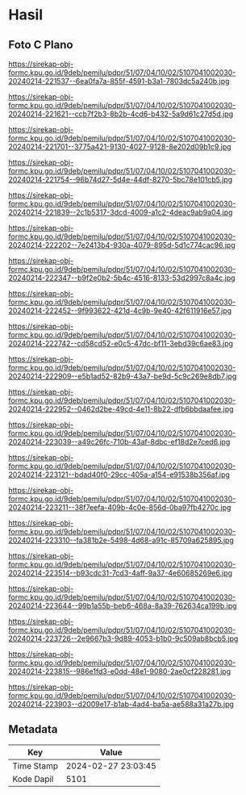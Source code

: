 # Hasil

## Foto C Plano

https://sirekap-obj-formc.kpu.go.id/9deb/pemilu/pdpr/51/07/04/10/02/5107041002030-20240214-221537--6ea0fa7a-855f-4591-b3a1-7803dc5a240b.jpg

https://sirekap-obj-formc.kpu.go.id/9deb/pemilu/pdpr/51/07/04/10/02/5107041002030-20240214-221621--ccb7f2b3-8b2b-4cd6-b432-5a9d61c27d5d.jpg

https://sirekap-obj-formc.kpu.go.id/9deb/pemilu/pdpr/51/07/04/10/02/5107041002030-20240214-221701--3775a421-9130-4027-9128-8e202d09b1c9.jpg

https://sirekap-obj-formc.kpu.go.id/9deb/pemilu/pdpr/51/07/04/10/02/5107041002030-20240214-221754--96b74d27-5d4e-44df-8270-5bc78e101cb5.jpg

https://sirekap-obj-formc.kpu.go.id/9deb/pemilu/pdpr/51/07/04/10/02/5107041002030-20240214-221839--2c1b5317-3dcd-4009-a1c2-4deac9ab9a04.jpg

https://sirekap-obj-formc.kpu.go.id/9deb/pemilu/pdpr/51/07/04/10/02/5107041002030-20240214-222202--7e2413b4-930a-4079-895d-5d1c774cac96.jpg

https://sirekap-obj-formc.kpu.go.id/9deb/pemilu/pdpr/51/07/04/10/02/5107041002030-20240214-222347--b9f2e0b2-5b4c-4516-8133-53d2997c8a4c.jpg

https://sirekap-obj-formc.kpu.go.id/9deb/pemilu/pdpr/51/07/04/10/02/5107041002030-20240214-222452--9f993622-421d-4c9b-9e40-42f611916e57.jpg

https://sirekap-obj-formc.kpu.go.id/9deb/pemilu/pdpr/51/07/04/10/02/5107041002030-20240214-222742--cd58cd52-e0c5-47dc-bf11-3ebd39c6ae83.jpg

https://sirekap-obj-formc.kpu.go.id/9deb/pemilu/pdpr/51/07/04/10/02/5107041002030-20240214-222909--e5b1ad52-82b9-43a7-be9d-5c9c269e8db7.jpg

https://sirekap-obj-formc.kpu.go.id/9deb/pemilu/pdpr/51/07/04/10/02/5107041002030-20240214-222952--0462d2be-49cd-4e11-8b22-dfb6bbdaafee.jpg

https://sirekap-obj-formc.kpu.go.id/9deb/pemilu/pdpr/51/07/04/10/02/5107041002030-20240214-223039--a49c26fc-710b-43af-8dbc-ef18d2e7ced6.jpg

https://sirekap-obj-formc.kpu.go.id/9deb/pemilu/pdpr/51/07/04/10/02/5107041002030-20240214-223121--bdad40f0-29cc-405a-a154-e91538b356af.jpg

https://sirekap-obj-formc.kpu.go.id/9deb/pemilu/pdpr/51/07/04/10/02/5107041002030-20240214-223211--38f7eefa-409b-4c0e-856d-0ba97fb4270c.jpg

https://sirekap-obj-formc.kpu.go.id/9deb/pemilu/pdpr/51/07/04/10/02/5107041002030-20240214-223310--fa381b2e-5498-4d68-a91c-85709a625895.jpg

https://sirekap-obj-formc.kpu.go.id/9deb/pemilu/pdpr/51/07/04/10/02/5107041002030-20240214-223514--b93cdc31-7cd3-4aff-9a37-4e60685269e6.jpg

https://sirekap-obj-formc.kpu.go.id/9deb/pemilu/pdpr/51/07/04/10/02/5107041002030-20240214-223644--99b1a55b-beb6-468a-8a39-762634ca199b.jpg

https://sirekap-obj-formc.kpu.go.id/9deb/pemilu/pdpr/51/07/04/10/02/5107041002030-20240214-223726--2e9667b3-9d89-4053-b1b0-9c509ab8bcb5.jpg

https://sirekap-obj-formc.kpu.go.id/9deb/pemilu/pdpr/51/07/04/10/02/5107041002030-20240214-223815--986e1fd3-e0dd-48e1-9080-2ae0cf228281.jpg

https://sirekap-obj-formc.kpu.go.id/9deb/pemilu/pdpr/51/07/04/10/02/5107041002030-20240214-223903--d2009e17-b1ab-4ad4-ba5a-ae588a31a27b.jpg


## Metadata

| Key        | Value               |
| ---------- | ------------------- |
| Time Stamp | 2024-02-27 23:03:45 |
| Kode Dapil | 5101                |



